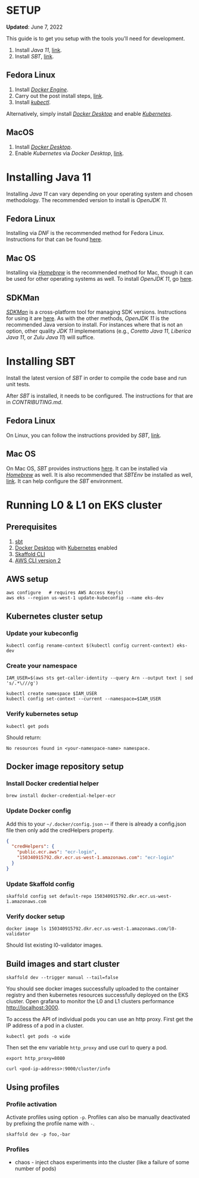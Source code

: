 # SETUP

**Updated**: June 7, 2022

This guide is to get you setup with the tools you'll need for development.

1. Install _Java 11_, [link](https://openjdk.java.net/projects/jdk/11/).
2. Install _SBT_, [link](https://www.scala-sbt.org/).

## Fedora Linux

1. Install [_Docker Engine_](https://docs.docker.com/engine/install/fedora/).
2. Carry out the post install steps, [link](https://docs.docker.com/engine/install/linux-postinstall/).
3. Install [_kubectl_](https://docs.docker.com/desktop/kubernetes/).

Alternatively, simply install [_Docker Desktop_](https://docs.docker.com/desktop/linux/install/fedora/) and enable [_Kubernetes_](https://docs.docker.com/desktop/kubernetes/).

## MacOS

1. Install [_Docker Desktop_](https://docs.docker.com/desktop/mac/install/).
2. Enable _Kubernetes_ via _Docker Desktop_, [link](https://docs.docker.com/desktop/kubernetes/).

# Installing Java 11

Installing _Java 11_ can vary depending on your operating system and chosen methodology. The recommended version to install is _OpenJDK 11_.

## Fedora Linux

Installing via _DNF_ is the recommended method for Fedora Linux. Instructions for that can be found [here](https://docs.fedoraproject.org/en-US/quick-docs/installing-java/).

## Mac OS

Installing via [_Homebrew_](https://brew.sh/) is the recommended method for Mac, though it can be used for other operating systems as well. To install _OpenJDK 11_, go [here](https://formulae.brew.sh/formula/openjdk@11#default).

## SDKMan

[_SDKMan_](https://sdkman.io/) is a cross-platform tool for managing SDK versions. Instructions for using it are [here](https://sdkman.io/usage). As with the other methods, _OpenJDK 11_ is the recommended Java version to install. For instances where that is not an option, other quality _JDK 11_ implementations (e.g., _Coretto Java 11_, _Liberica Java 11_, or _Zulu Java 11_) will suffice.

# Installing SBT

Install the latest version of _SBT_ in order to compile the code base and run unit tests.

After _SBT_ is installed, it needs to be configured. The instructions for that are in _CONTRIBUTING.md_.

## Fedora Linux

On Linux, you can follow the instructions provided by _SBT_, [link](https://www.scala-sbt.org/1.x/docs/Installing-sbt-on-Linux.html).

## Mac OS

On Mac OS, _SBT_ provides instructions [here](https://www.scala-sbt.org/1.x/docs/Installing-sbt-on-Mac.html). It can be installed via [_Homebrew_](https://formulae.brew.sh/formula/sbt#default) as well. It is also recommended that _SBTEnv_ be installed as well, [link](https://formulae.brew.sh/formula/sbtenv#default). It can help configure the _SBT_ environment.

# Running L0 & L1 on EKS cluster

## Prerequisites

1. [sbt](https://www.scala-sbt.org/)
2. [Docker Desktop](https://www.docker.com/get-started/) with [Kubernetes](https://docs.docker.com/desktop/kubernetes/) enabled
3. [Skaffold CLI](https://skaffold.dev/docs/install/#standalone-binary)
4. [AWS CLI version 2](https://docs.aws.amazon.com/cli/latest/userguide/getting-started-install.html)

## AWS setup
```
aws configure   # requires AWS Access Key(s)
aws eks --region us-west-1 update-kubeconfig --name eks-dev
```

## Kubernetes cluster setup

### Update your kubeconfig

```
kubectl config rename-context $(kubectl config current-context) eks-dev
```

### Create your namespace

```
IAM_USER=$(aws sts get-caller-identity --query Arn --output text | sed 's/.*\///g')

kubectl create namespace $IAM_USER
kubectl config set-context --current --namespace=$IAM_USER
```

### Verify kubernetes setup

```
kubectl get pods
```

Should return:

```
No resources found in <your-namespace-name> namespace.
```

## Docker image repository setup

### Install Docker credential helper

```
brew install docker-credential-helper-ecr
```

### Update Docker config

Add this to your `~/.docker/config.json` -- if there is already a config.json file then only add
the credHelpers property.

```json
{
  "credHelpers": {
    "public.ecr.aws": "ecr-login",
    "150340915792.dkr.ecr.us-west-1.amazonaws.com": "ecr-login"
  }
}
```

### Update Skaffold config

```
skaffold config set default-repo 150340915792.dkr.ecr.us-west-1.amazonaws.com
```

### Verify docker setup

```
docker image ls 150340915792.dkr.ecr.us-west-1.amazonaws.com/l0-validator
```

Should list existing l0-validator images.

## Build images and start cluster

```
skaffold dev --trigger manual --tail=false
```

You should see docker images successfully uploaded to the container registry
and then kubernetes resources successfully deployed on the EKS cluster. Open grafana
to monitor the L0 and L1 clusters performance [http://localhost:3000](http://localhost:3000).

To access the API of individual pods you can use an http proxy. First get the IP address
of a pod in a cluster.

```
kubectl get pods -o wide
```

Then set the env variable `http_proxy` and use curl to query a pod.

```
export http_proxy=8080

curl <pod-ip-address>:9000/cluster/info
```

## Using profiles

### Profile activation

Activate profiles using option `-p`. Profiles can also be manually deactivated by prefixing the profile name with `-`.

```
skaffold dev -p foo,-bar
```

### Profiles

- chaos - inject chaos experiments into the cluster (like a failure of some number of pods)

